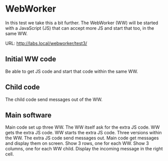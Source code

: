 # WebWorker

In this test we take this a bit further.
The WebWorker (WW) will be started with a JavaScript (JS) that can accept more JS and start that too, in the same WW.

URL: http://labs.local/webworker/test3/

## Initial WW code

Be able to get JS code and start that code within the same WW.

## Child code

The child code send messages out of the WW.

## Main software

Main code set up three WW.
The WW itself ask for the extra JS code.
WW gets the extra JS code.
WW starts the extra JS code. Three versions within the WW.
The extra JS code send messages out.
Main code get messages and display them on screen.
Show 3 rows, one for each WW.
Show 3 columns, one for each WW child.
Display the incoming message in the right cell.
